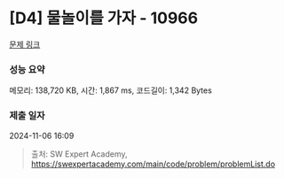 # [D4] 물놀이를 가자 - 10966 

[문제 링크](https://swexpertacademy.com/main/code/problem/problemDetail.do?contestProbId=AXWXMZta-PsDFAST) 

### 성능 요약

메모리: 138,720 KB, 시간: 1,867 ms, 코드길이: 1,342 Bytes

### 제출 일자

2024-11-06 16:09



> 출처: SW Expert Academy, https://swexpertacademy.com/main/code/problem/problemList.do